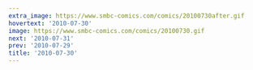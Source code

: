 ```yaml
---
extra_image: https://www.smbc-comics.com/comics/20100730after.gif
hovertext: '2010-07-30'
image: https://www.smbc-comics.com/comics/20100730.gif
next: '2010-07-31'
prev: '2010-07-29'
title: '2010-07-30'
---
```

